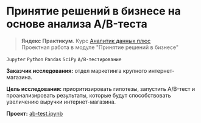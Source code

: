 # Принятие решений в бизнесе на основе анализа A/B-теста
> **Яндекс Практикум**. Курс [Аналитик данных плюс](https://practicum.yandex.ru/data-analyst-plus/) <br> 
> Проектная работа в модуле "Принятие решений в бизнесе"

`Jupyter` `Python` `Pandas` `SciPy` `A/B-тестирование`

**Заказчик исследования:** отдел маркетинга крупного интернет-магазина.

**Цель исследования:** приоритизировать гипотезы, запустить A/B-тест и проанализировать результаты, 
которые будут способствовать увеличению выручки интернет-магазина.

**Проект:** [ab-test.ipynb](ab-test.ipynb)

